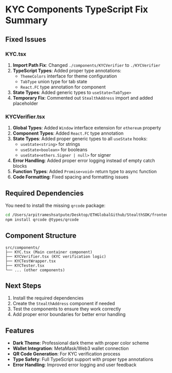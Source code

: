 # KYC Components TypeScript Fix Summary

## Fixed Issues

### KYC.tsx
1. **Import Path Fix**: Changed `./components/KYCVerifier` to `./KYCVerifier`
2. **TypeScript Types**: Added proper type annotations:
   - `ThemeColors` interface for theme configuration
   - `TabType` union type for tab state
   - `React.FC` type annotation for component
3. **State Types**: Added generic types to `useState<TabType>`
4. **Temporary Fix**: Commented out `StealthAddress` import and added placeholder

### KYCVerifier.tsx
1. **Global Types**: Added `Window` interface extension for `ethereum` property
2. **Component Types**: Added `React.FC` type annotation
3. **State Types**: Added proper generic types to all `useState` hooks:
   - `useState<string>` for strings
   - `useState<boolean>` for booleans
   - `useState<ethers.Signer | null>` for signer
4. **Error Handling**: Added proper error logging instead of empty catch blocks
5. **Function Types**: Added `Promise<void>` return type to async function
6. **Code Formatting**: Fixed spacing and formatting issues

## Required Dependencies

You need to install the missing `qrcode` package:

```bash
cd /Users/arpitrameshsatpute/Desktop/ETHGlobalGithub/StealthSDK/frontend/StealthSDk
npm install qrcode @types/qrcode
```

## Component Structure

```
src/components/
├── KYC.tsx (Main container component)
├── KYCVerifier.tsx (KYC verification logic)
├── KYCTestWrapper.tsx
├── KYCTester.tsx
└── ... (other components)
```

## Next Steps

1. Install the required dependencies
2. Create the `StealthAddress` component if needed
3. Test the components to ensure they work correctly
4. Add proper error boundaries for better error handling

## Features

- **Dark Theme**: Professional dark theme with proper color scheme
- **Wallet Integration**: MetaMask/Web3 wallet connection
- **QR Code Generation**: For KYC verification process
- **Type Safety**: Full TypeScript support with proper type annotations
- **Error Handling**: Improved error logging and user feedback